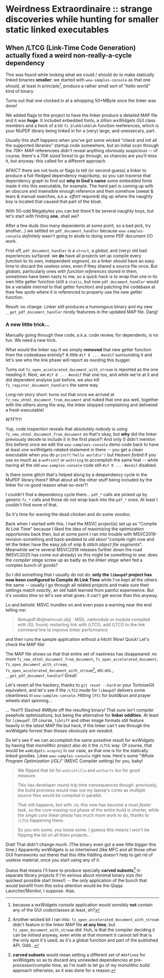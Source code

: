 # Weirdness Extraordinaire :: strange discoveries while hunting for smaller static linked executables

## When /LTCG (Link-Time Code Generation) actually fixed a weird non-really-a-cycle dependency

This was found while looking what we could / should do to make statically linked binaries **smaller**: we started with `wxw-samples-console` as that one *should*, at least in principle[^1], produce a rather small sort of "hello world" kind of binary.

Turns out that one clocked in at a whopping 50+MByte once the linker was done!

We added flags to the project to have the linker produce a detailed MAP file and it was **huge**. It included enbedded fonts, a zillion wxWidgets GUI class members and a heck of a lot `fz_blahblahblah` function reeferences, which is your MuPDF library being linked in for a (very) large, and unessecary, part.

Usually this stuff happens when you've got some wicked "check and init all the supported libraries" startup code somewhere, but an initial scan through the 70K+ MAP referencees didn't reveal anything obviously suspicious -- of course, there's a 70K sized forest to go through, so chances are you'll miss it, but anyway: this called for a different approach.

AFAICT there are not tools or flags to tell (or second-guess) a linker to produce a full-fledged dependency map/dump, so you can traverse that dependency graph to find out **why in God's name** some embedded fonts made it into this executable, for example. The *hard* part is coming up with an obscure and insensible enough reference and then somehow (sweat & tears & manual searches, a.k.a. *effort* required) dig up where the naughty boy is located that caused that part of the bloat. 

With 50-odd Megabytes you can bet there'll be several naughty boys, but let's start with finding **one**, shall we?

After a few duds (too many dependents at some point, so a bad pick, try another...) we settled on `pdf_document_handler` because `wxw-samples-console` *definitely* wasn't going to alude to doing some PDF document I/O work.

Frist off, `pdf_document_handler` is a `struct`, a *global*, and (very) old bad experiences surfaced: we **do** have all projects set up compile every *function* to its own, independent *segment*, so a linker *should* have an easy time to discard the useless ones, even if they shared a source file once. But *globals*, particularly ones with *function references* stored in them, sometimes have been nasty to me, so a quick hack is to wrap that one in its own little getter function (still a `static`, but now `pdf_document_handler` would be a variable *internal* to that getter function) and patching the codebase at thee few spots where it is referenced to properly use the new getter function.

Result: no change. Linker still produces a humongous binary and my new `__get_pdf_document_handler` nicely featurees in the updated MAP file. Dang!

### A new little trick...

Manually going through thee code, a.k.a. code review, for dependents, is no fun. We need a new trick.

What would the linker say if we simply **removed** that new getter function from the codeebase entirely? A little `#if 0 ... #endif` surrounding it and let's see who the link phase will report as *needing* this bugger.

Turns out `fz_open_accelerated_document_with_stream` is reported as the one needing it. Next, we `#if 0 ... #endif`  that one too, and while we're at it and did dependent analysis just before, we also kill `fz_register_document_handlers` the same way.

Long-ish story short: turns out that once we arrived at `fz_new_xhtml_document_from_document` and nuked that one ass well, together with the others along the way, the linker stopped complaining and delivered a fresh executable!

*WTF*?!?!

Yup, code inspection reveals that absolutely *nobody* is using `fz_new_xhtml_document_from_document` so that's okay, but **why** did the linker previously decide to include it in the first place?! And only (I didn't mention this before) once we edit the `wxw-samplees-console` demo code back to have at least *one* wxWidgets-related statement in there -- you get a clean executable when you do `printf("hello world\n")` but *Heaven forbid* if you use so much as a `wxPrintf` or `wxString` to accomplish the same feat -- while having all the old `wxw-samples-console` code still `#if 0 ... #endif` disabled.

Is there some glitch that's helped along by a deependency cycle in the MuPDF library there? What about all the other stuff being included by the linker for no good reason what-so-ever?!

I couldn't find a dependency cycle there... `pdf_*` calls are picked up by generic `fz_*` calls and those *do not* wrap back into the `pdf_*` ones. At least I couldn't find none of that.

So it's time for waving the dead chicken and do some *voodoo*.

Back when I started with this, I had the MSVC project(s) set up as "Compile At Link Time" because I liked the idea of maximizing the optimization opportunies back then, but at some point I ran into trouble with MSVC2019-revision-something and back-pedaled to *old skool* "compile right now and let the linker have the easy job of snip & stitch *object file segments*". Meanwhile we're several MSVC2019 releases further down the road (MSVC2020 has come out already) so this might be something to see: does the *compiler stage* screw up as badly as the *linker stage* when fed a complex bunch of goods?

So I did something that I usually *do not do*: **only the `libmupdf` project has now been configured to Compile At Link Time** while I've kept all the others the same -- usually I go through all related projects and make sure their settings match *exactly*, an old habit learned from painful experieence. But it's *voodoo time* so let's see what gives: it can't get worse than this anyway.

Lo and behold: MSVC trundles on and even pops a warning near the end telling me:

> libmupdf.lib(jmemcust.obj) : MSIL .netmodule or module compiled with /GL found; restarting link with /LTCG; add /LTCG to the link command line to improve linker performance

and then runs the sample application without a hitch! Wow! Quick! Let's check the MAP file!

The MAP file shows us that that entire set of nastiness has disappeared: no more `fz_new_xhtml_document_from_document`, `fz_open_accelerated_document`, `fz_open_document_with_stream`, `fz_open_accelerated_document_with_stream`[^2], etc.etc., `__get_pdf_document_handler`! Great!

Let's revert all the hackery, thanks to `git reset --hard` or your TortoiseGit equivalent, and let's see if the `/LTCG` mode for `libmupdf` delivers some cleanliness in `wxw-samples-console`. Hitting `[F5]` for build&run and prayer wheels start spinning...

... Yes!!1! Slashed 4MByte off the resulting binary! That sure isn't compiler peephole optimizations, but being the alternative for **linker oddities**. At least for `libmupdf`. Of course, `libtiff` and other image formats still feature heavily in the latest MAP file but heck, if the linker can't see through the wxWidgets forrest than *thosee* obviously *are needed*.

So let's see if we can accomplish the same possitive result for wxWidgets by having that monolithic project also do it the `/LTCG` way. Of course, that would be `wxWidgets.vcxproj` in our case, as that one is for the statically linked goodies. Likee `wxw-samples-console` right now. Here's some "*Whole Program Optimization (/GL)*" (MSVC Compiler setting) for you, baby! 

> We flipped that bit for `wxScintilla` and `wxCharts` too for good measure.

> This has developer round-trip time consequences though: previously, the build proceess would max out my laptop's cores as multiple source files would be compiled in parallel.
> 
> That still happens, but with `/GL` this now has become a must *faster* task, so the core-maxing-out phase of the entire build is shorter, while the *single core linker phase* has much more work to do, thanks to `/LTCG` happening there. 
> 
> So you win some, you loose some. I gueess this means I won't be flipping the bit on all them projects...

Drat! That didn't change much. (The binary even got a wee little *bigger* this time.) Apparently wxWidgets is so intertwined (like MFC and all those other GUI frameworks out there) that this little fiddling doesn't help to get rid of useless material, once you start using any of it.

Guess that means I'll have to produce specially **carved subsets**[^3] in separate library projects if I'm serious about minimal binary size (for quickest possible start times!) -- the only application of the bunch that would benefit from this extra attention would be the Qiqqa Launcher/Monitor, I suppose. Alas. 



[^1]: because a wxWidgets *console* application would sensibly **not** contain any of the GUI code/classes at least, eh?

[^2]: Another wicked bit I ran into: `fz_open_accelerated_document_with_stream` didn't feature in the linker MAP file **at any time**, but `fz_open_document_with_stream` *did*. Huh, is that the compiler deciding it can be *inlined* anyway, even while at that moment it cannot tell that is the only spot it's used, as it's a global function and part of the published API. Odd...

[^3]: **carved subsets** would mean setting a different set of `#define`s for wxWidgets so as to discard any unneeded dependencies at pre-processor/compile-time, as I'm loath to let go of my monolithic build approach otherwise, as it was done for a reason.
